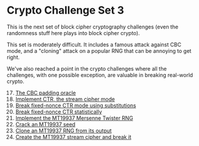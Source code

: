 # Crypto Challenge Set 3

This is the next set of block cipher cryptography challenges (even the randomness stuff here plays into block cipher crypto).

This set is moderately difficult. It includes a famous attack against CBC mode, and a "cloning" attack on a popular RNG that can be annoying to get right.

We've also reached a point in the crypto challenges where all the challenges, with one possible exception, are valuable in breaking real-world crypto.

17. [The CBC padding oracle](challenges/challenge-17.md)
18. [Implement CTR, the stream cipher mode](challenges/challenge-18.md)
19. [Break fixed-nonce CTR mode using substitutions](challenges/challenge-19.md)
20. [Break fixed-nonce CTR statistically](challenges/challenge-20.md)
21. [Implement the MT19937 Mersenne Twister RNG](challenges/challenge-21.md)
22. [Crack an MT19937 seed](challenges/challenge-22.md)
23. [Clone an MT19937 RNG from its output](challenges/challenge-23.md)
24. [Create the MT19937 stream cipher and break it](challenges/challenge-24.md)

